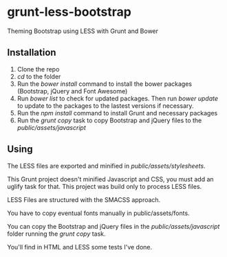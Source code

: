 # grunt-less-bootstrap
Theming Bootstrap using LESS with Grunt and Bower

## Installation

1. Clone the repo
2. <i>cd</i> to the folder
3. Run the <i>bower install</i> command to install the bower packages (Bootstrap, jQuery and Font Awesome)
4. Run <i>bower list</i> to check for updated packages. Then run <i>bower update</i> to update to the packages to the lastest versions if necessary.
5. Run the <i>npm install</i> command to install Grunt and necessary packages
6. Run the <i>grunt copy</i> task to copy Bootstrap and jQuery files to the <i>public/assets/javascript</i>

## Using

The LESS files are exported and minified in <i>public/assets/stylesheets</i>.

This Grunt project doesn't minified Javascript and CSS, you must add an uglify task for that. This project was build only to process LESS files.

LESS Files are structured with the SMACSS approach.

You have to copy eventual fonts manually in public/assets/fonts.

You can copy the Bootstrap and jQuery files in the <i>public/assets/javascript</i> folder running the <i>grunt copy</i> task.

You'll find in HTML and LESS some tests I've done.
